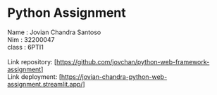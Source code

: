 # Python Assignment


Name  : Jovian Chandra Santoso<br>
Nim   : 32200047<br>
class : 6PTI1<br>
<br>
Link repository: [https://github.com/jovchan/python-web-framework-assignment] <br>
Link deployment: [https://jovian-chandra-python-web-assignment.streamlit.app/] <br>
